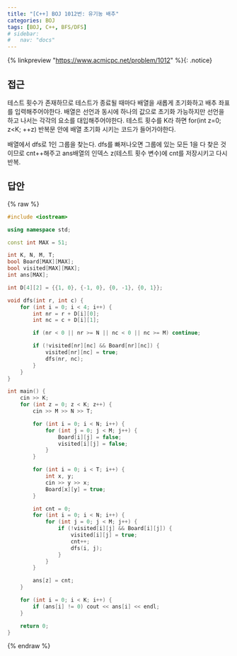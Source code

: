 ```yaml
---
title: "[C++] BOJ 1012번: 유기농 배추"
categories: BOJ
tags: [BOJ, C++, BFS/DFS]
# sidebar:
#   nav: "docs"
---
```


{% linkpreview "https://www.acmicpc.net/problem/1012" %}{: .notice}
<br>

## 접근

테스트 횟수가 존재하므로 테스트가 종료될 때마다 배열을 새롭게 초기화하고 배추 좌표를 입력해주어야한다. 배열은 선언과 동시에 하나의 값으로 초기화 가능하지만 선언을 하고 나서는 각각의 요소를 대입해주어야한다. 테스트 횟수를 K라 하면 for(int z=0; z<K; ++z) 반복문 안에 배열 초기화 시키는 코드가 들어가야한다.

배열에서 dfs로 1인 그룹을 찾는다. dfs를 빠져나오면 그룹에 있는 모든 1을 다 찾은 것이므로 cnt++해주고 ans배열의 인덱스 z(테스트 횟수 변수)에 cnt를 저장시키고 다시 반복.

## 답안
{% raw %}

```cpp
#include <iostream>

using namespace std;

const int MAX = 51;

int K, N, M, T;
bool Board[MAX][MAX];
bool visited[MAX][MAX];
int ans[MAX];

int D[4][2] = {{1, 0}, {-1, 0}, {0, -1}, {0, 1}};

void dfs(int r, int c) {
    for (int i = 0; i < 4; i++) {
        int nr = r + D[i][0];
        int nc = c + D[i][1];

        if (nr < 0 || nr >= N || nc < 0 || nc >= M) continue;

        if (!visited[nr][nc] && Board[nr][nc]) {
            visited[nr][nc] = true;
            dfs(nr, nc);
        }
    }
}

int main() {
    cin >> K;
    for (int z = 0; z < K; z++) {
        cin >> M >> N >> T;

        for (int i = 0; i < N; i++) {
            for (int j = 0; j < M; j++) {
                Board[i][j] = false;
                visited[i][j] = false;
            }
        }

        for (int i = 0; i < T; i++) {
            int x, y;
            cin >> y >> x;
            Board[x][y] = true;
        }

        int cnt = 0;
        for (int i = 0; i < N; i++) {
            for (int j = 0; j < M; j++) {
                if (!visited[i][j] && Board[i][j]) {
                    visited[i][j] = true;
                    cnt++;
                    dfs(i, j);
                }
            }
        }

        ans[z] = cnt;
    }

    for (int i = 0; i < K; i++) {
        if (ans[i] != 0) cout << ans[i] << endl;
    }

    return 0;
}
```
{% endraw %}